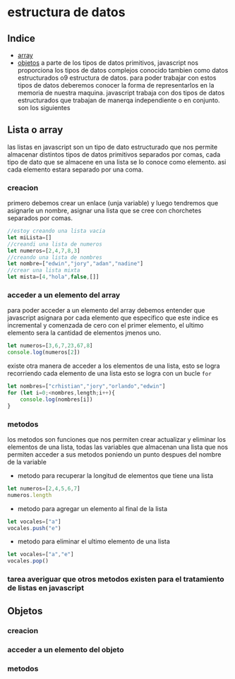 # estructura de datos
## Indice
- [array](#lista-o-array)
- [objetos](#objetos)
a parte de los tipos de datos primitivos, javascript nos proporciona los tipos de datos complejos conocido tambien como datos estructurados o9 estructura de datos.
para poder trabajar con estos tipos de datos deberemos conocer la forma de representarlos en la memoria de nuestra maquina.
javascript trabaja con dos tipos de datos estructurados que trabajan de manerqa independiente o en conjunto.
son los siguientes

## Lista o array
las listas en javascript son un tipo de dato estructurado que nos permite almacenar distintos tipos de datos primitivos separados por comas, cada tipo de dato que se almacene en una lista se lo conoce como elemento.
asi cada elemento estara separado por una coma.
### creacion
primero debemos crear un enlace (unja variable) y luego tendremos que asignarle un nombre, asignar una lista que se cree con chorchetes separados por comas.
``` javascript
//estoy creando una lista vacia
let miLista=[]
//creandi una lista de numeros
let numeros=[2,4,7,8,3]
//creando una lista de nombres
let nombre=["edwin","jory","adan","nadine"]
//crear una lista mixta
let mista=[4,"hola",false,[]]
```
### acceder a un elemento del array
para poder acceder a un elemento del array debemos entender que javascript asignara por cada elemento que especifico que este indice es incremental y comenzada de cero con el primer elemento, el ultimo elemento sera la cantidad de elementos jmenos uno.
```javascript
let numeros=[3,6,7,23,67,8]
console.log(numeros[2])
```
existe otra manera de acceder a los elementos de una lista, esto se logra recorriendo cada elemento de una lista esto se logra con un bucle `for`
```javascript
let nombres=["crhistian","jory","orlando","edwin"]
for (let i=0;<nombres,length;i++){
    console.log(nombres[i])
}
```
### metodos
los metodos son funciones que nos permiten crear actualizar y eliminar los elementos de una lista, todas las variables que almacenan una lista que nos permiten acceder a sus metodos poniendo un punto despues del nombre de la variable
- metodo para recuperar la longitud de elementos que tiene una lista
```javascript
let numeros=[2,4,5,6,7]
numeros.length
```
- metodo para agregar un elemento al final de la lista
```javascript
let vocales=["a"]
vocales.push("e")
```
- metodo para eliminar el ultimo elemento de una lista
```javascript
let vocales=["a","e"]
vocales.pop()
```
### tarea averiguar que otros metodos existen para el tratamiento de listas en javascript

## Objetos 
### creacion
### acceder a un elemento del objeto
### metodos